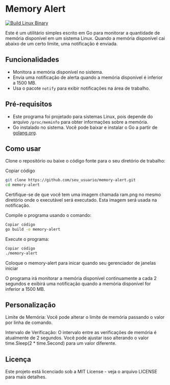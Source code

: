 # Memory Alert

[![Build Linux Binary](https://github.com/evandrojr/memory-alert/actions/workflows/build-linux.yml/badge.svg)](https://github.com/evandrojr/memory-alert/actions/workflows/build-linux.yml)

Este é um utilitário simples escrito em Go para monitorar a quantidade de memória disponível em um sistema Linux. Quando a memória disponível cai abaixo de um certo limite, uma notificação é enviada.

## Funcionalidades

- Monitora a memória disponível no sistema.
- Envia uma notificação de alerta quando a memória disponível é inferior a 1500 MB.
- Usa o pacote `notify` para exibir notificações na área de trabalho.

## Pré-requisitos

- Este programa foi projetado para sistemas Linux, pois depende do arquivo `/proc/meminfo` para obter informações sobre a memória.
- Go instalado no sistema. Você pode baixar e instalar o Go a partir de [golang.org](https://golang.org/).


## Como usar
Clone o repositório ou baixe o código fonte para o seu diretório de trabalho:

Copiar código
```bash
git clone https://github.com/seu_usuario/memory-alert.git
cd memory-alert
```
Certifique-se de que você tem uma imagem chamada ram.png no mesmo diretório onde o executável será executado. Esta imagem será usada na notificação.

Compile o programa usando o comando:

```bash
Copiar código
go build -o memory-alert
```
Execute o programa:

```bash
Copiar código
./memory-alert
```
Coloque o memory-alert para inicar quando seu gerenciador de janelas iniciar

O programa irá monitorar a memória disponível continuamente a cada 2 segundos e exibirá uma notificação quando a memória disponível for inferior a 1500 MB.

## Personalização
Limite de Memória: Você pode alterar o limite de memória passando o valor por linha de comando.

Intervalo de Verificação: O intervalo entre as verificações de memória é atualmente de 2 segundos. Você pode ajustar isso alterando o valor time.Sleep(2 * time.Second) para um valor diferente.

## Licença
Este projeto está licenciado sob a MIT License - veja o arquivo LICENSE para mais detalhes.